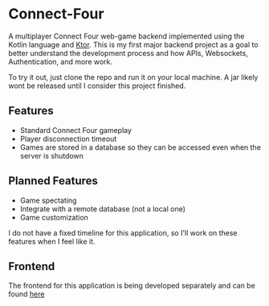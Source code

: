 # Connect-Four
A multiplayer Connect Four web-game backend implemented using the Kotlin language and [Ktor](https://ktor.io/). This is my first major backend project as a goal to better understand the development process and how APIs, Websockets, Authentication, and more work.

To try it out, just clone the repo and run it on your local machine. A jar likely wont be released until I consider this project finished.

## Features
* Standard Connect Four gameplay
* Player disconnection timeout
* Games are stored in a database so they can be accessed even when the server is shutdown

## Planned Features
* Game spectating
* Integrate with a remote database (not a local one)
* Game customization

I do not have a fixed timeline for this application, so I'll work on these features when I feel like it.

## Frontend
The frontend for this application is being developed separately and can be found [here](https://github.com/aasmart/connect-four-frontend)
